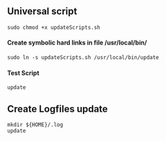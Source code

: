 ## Universal script
```
sudo chmod +x updateScripts.sh
```

#### Create symbolic hard links in file /usr/local/bin/

```
sudo ln -s updateScripts.sh /usr/local/bin/update
```

#### Test Script
```
update
```

## Create Logfiles update
```
mkdir ${HOME}/.log
update
```

